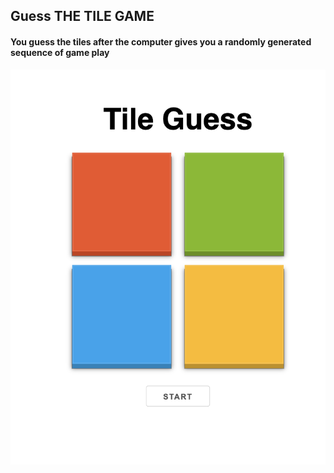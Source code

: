## Guess THE TILE GAME

#### You guess the tiles after the computer gives you a randomly generated sequence of game play

![Screenshot](screenshot.png)
